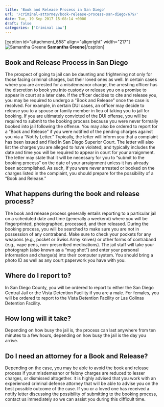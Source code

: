 ```yaml
---
title: 'Book and Release Process in San Diego'
url: '/criminal-attorney/book-release-process-san-diego/679/'
date: Tue, 19 Sep 2017 15:08:14 +0000
draft: false
categories: ['Criminal Law']
---
```


\[caption id="attachment\_658" align="alignright" width="217"\]![Samantha Greene](https://www.sevenslegal.com/wp-content/uploads/2016/01/Samantha-Greene-2-200x300.jpg) **Samantha Greene**\[/caption\]

**Book and Release Process in San Diego**
-----------------------------------------

The prospect of going to jail can be daunting and frightening not only for those facing criminal charges, but their loved ones as well. In certain cases where you are arrested for a misdemeanor charge, the arresting officer has the discretion to book you into custody or release you on a promise to appear in court at a later date. If the officer decides to cite and release you, you may be required to undergo a “Book and Release” once the case is resolved. For example, in certain DUI cases, an officer may decide to release you to a spouse or family member in lieu of taking you to jail for booking. If you are ultimately convicted of the DUI offense, you will be required to submit to the booking process because you were never formally booked into jail following the offense. You may also be ordered to report for a “Book and Release” if you were notified of the pending charges against you via a “Notify Letter.” Typically, the letter will inform you that a complaint has been issued and filed in San Diego Superior Court. The letter will also list the charges you are alleged to have violated, and typically includes the date and time you will be required to appear in court for your arraignment. The letter may state that it will be necessary for you to “submit to the booking process” on the date of your arraignment unless it has already been accomplished. As such, if you were never arrested or booked on the charges listed in the complaint, you should prepare for the possibility of a “Book and Release.”

**What happens during the book and release process?**
-----------------------------------------------------

The book and release process generally entails reporting to a particular jail on a scheduled date and time (generally a weekend) where you will be fingerprinted, photographed, processed, and then released. During the booking process, you will be searched to make sure you are not in possession of any contraband. Make sure to check your pockets for any weapons (e.g., pocket or Swiss Army knives) or other forms of contraband (e.g., vape pens, non-prescribed medications). The jail staff will take your photograph (also known as a “mug shot”) and enter your personal information and charge(s) into their computer system. You should bring a photo ID as well as any court paperwork you have with you.  

**Where do I report to?**
-------------------------

In San Diego County, you will be ordered to report to either the San Diego Central Jail or the Vista Detention Facility if you are a male. For females, you will be ordered to report to the Vista Detention Facility or Las Colinas Detention Facility.  

**How long will it take?**
--------------------------

Depending on how busy the jail is, the process can last anywhere from ten minutes to a few hours, depending on how busy the jail is the day you arrive.  

**Do I need an attorney for a Book and Release?**
-------------------------------------------------

Depending on the case, you may be able to avoid the book and release process if your misdemeanor or felony charges are reduced to lesser charges, or dismissed altogether. It is highly advised that you work with an experienced criminal defense attorney that will be able to advise you on the best possible outcome of the case. If you or a loved one has received a notify letter discussing the possibility of submitting to the booking process, contact us immediately so we can assist you during this difficult time.